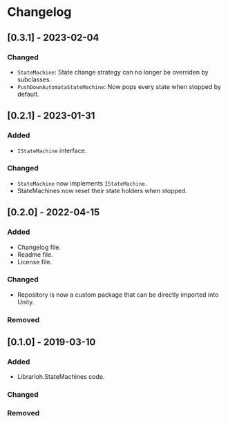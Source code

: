 # Changelog

## [0.3.1] - 2023-02-04

### Changed

- `StateMachine`: State change strategy can no longer be overriden by subclasses.
- `PushDownAutomataStateMachine`: Now pops every state when stopped by default.

## [0.2.1] - 2023-01-31

### Added

- `IStateMachine` interface.

### Changed

- `StateMachine` now implements `IStateMachine`.
- StateMachines now reset their state holders when stopped.

## [0.2.0] - 2022-04-15

### Added

- Changelog file.
- Readme file.
- License file.

### Changed

- Repository is now a custom package that can be directly imported into Unity.

### Removed

## [0.1.0] - 2019-03-10

### Added

- Librarioh.StateMachines code.

### Changed

### Removed
